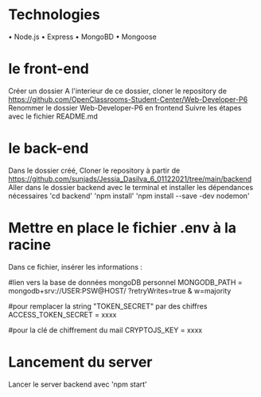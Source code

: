 # Technologies

• Node.js • Express • MongoBD • Mongoose

# le front-end

Créer un dossier
A l'interieur de ce dossier, cloner le repository de https://github.com/OpenClassrooms-Student-Center/Web-Developer-P6
Renommer le dossier Web-Developer-P6 en frontend
Suivre les étapes avec le fichier README.md

# le back-end

Dans le dossier créé,
Cloner le repository à partir de https://github.com/sunjads/Jessia_Dasilva_6_01122021/tree/main/backend
Aller dans le dossier backend avec le terminal et installer
les dépendances nécessaires
'cd backend'
'npm install'
'npm install --save -dev nodemon'

# Mettre en place le fichier .env à la racine

Dans ce fichier, insérer les informations :

#lien vers la base de données mongoDB personnel
MONGODB_PATH = mongodb+srv://USER:PSW@HOST/ <dbname >?retryWrites=true & w=majority

#pour remplacer la string "TOKEN_SECRET" par des chiffres
ACCESS_TOKEN_SECRET = xxxx

#pour la clé de chiffrement du mail
CRYPTOJS_KEY = xxxx

# Lancement du server

Lancer le server backend avec 'npm start'
